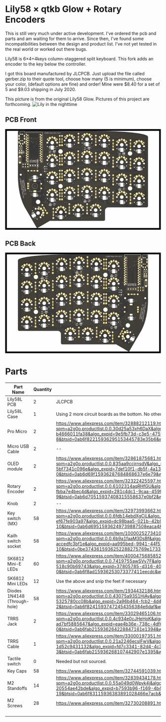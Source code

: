 # Lily58 × qtkb Glow + Rotary Encoders

This is still very much under active development. I've ordered the pcb and parts and am waiting for them to arrive. Since then, I've found some incompatibilities between the design and product list. I've not yet tested in the real world or worked out there bugs.

Lily58 is 6×4+4keys column-staggered split keyboard.
This fork adds an encoder to the key below the controller.

I got this board manufactured by JLCPCB. Just upload the file called gerber.zip to their quote tool, choose how many (5 is minimum), choose your color, (default options are fine) and order! Mine were $8.40 for a set of 5 and $9.03 shipping in July 2020.

This picture is from the original Lily58 Glow. Pictures of this project are forthcoming.
![Lily in the nighttime](https://i.imgur.com/uvap4Nt.jpg)

## PCB Front

![PCB Front](img/PCB-Front.png)

## PCB Back

![PCB Back](img/PCB-Back.png)

# Parts

| Part Name                    | Quantity | Link                                                                                                                                                                                                                                                                                          | Price/Unit | Total    |
| ---------------------------- | -------- | --------------------------------------------------------------------------------------------------------------------------------------------------------------------------------------------------------------------------------------------------------------------------------------------- | ---------- | -------- |
| Lily58L PCB                  | 2        | JLCPCB                                                                                                                                                                                                                                                                                        | \$8.72     | \$17.43  |
| Lily58L Case                 | 1        | Using 2 more circuit boards as the bottom. No other case for now.                                                                                                                                                                                                                             | \$0.00     | \$0.00   |
| Pro Micro                    | 2        | https://www.aliexpress.com/item/32888212119.html?spm=a2g0o.productlist.0.0.30d25a53xh6DaX&algo_pvid=9e5fb73d-c3e5-475f-bda1-b4666011fa38&algo_expid=9e5fb73d-c3e5-475f-bda1-b4666011fa38-8&btsid=0ab6f82215936295153445783e35b6&ws_ab_test=searchweb0_0,searchweb201602_,searchweb201603_     | \$5.59     | \$11.17  |
| Micro USB Cable              | 2        | --                                                                                                                                                                                                                                                                                            | \$0.00     | \$0.00   |
| OLED module                  | 2        | https://www.aliexpress.com/item/32861875681.html?spm=a2g0o.productlist.0.0.835aa9ccjrnsdV&algo_pvid=7def10f1-db5f-4a13-951c-5bf7341c096e&algo_expid=7def10f1-db5f-4a13-951c-5bf7341c096e-0&btsid=0ab6d69f15936287684868637e6e79&ws_ab_test=searchweb0_0,searchweb201602_,searchweb201603_     | \$1.96     | \$3.92   |
| Rotary Encoder               | 2        | https://www.aliexpress.com/item/32322425597.html?spm=a2g0o.productlist.0.0.6102314aqRHfGU&algo_pvid=281c4dc1-9caa-459f-8650-fbba7e4bec4d&algo_expid=281c4dc1-9caa-459f-8650-fbba7e4bec4d-9&btsid=0ab6d70515937408315558637e0bf2&ws_ab_test=searchweb0_0,searchweb201602_,searchweb201603_     | \$1.68     | \$3.35   |
| Knob                         | 2        | --                                                                                                                                                                                                                                                                                            |            | \$0.00   |
| Key switch (MX)              | 58       | https://www.aliexpress.com/item/32973993662.html?spm=a2g0o.productlist.0.0.6fdb14ebdXgCiL&algo_pvid=dc98baa5-021b-42b9-806a-ef67fe903a97&algo_expid=dc98baa5-021b-42b9-806a-ef67fe903a97-10&btsid=0ab6d69515936249739887508eaca4&ws_ab_test=searchweb0_0,searchweb201602_,searchweb201603_    | \$0.29     | \$16.99  |
| Kailh switch socket          | 58       | https://www.aliexpress.com/item/10000252734106.html?spm=a2g0o.productlist.0.0.6b9a1faaM3DsBf&algo_pvid=aa995bed-9941-44f5-8e5d-accedfc3bf1e&algo_expid=aa995bed-9941-44f5-8e5d-accedfc3bf1e-10&btsid=0be3743615936252288275769e1733&ws_ab_test=searchweb0_0,searchweb201602_,searchweb201603_ | \$0.22     | \$12.90  |
| SK6812 Mini-E LEDs           | 60       | https://www.aliexpress.com/item/4000475685852.html?spm=a2g0o.productlist.0.0.7419755awSVy7F&algo_pvid=37805785-d316-40cc-8d8d-518c90b69743&algo_expid=37805785-d316-40cc-8d8d-518c90b69743-0&btsid=0ab6f8ad15936253073377411eecdc&ws_ab_test=searchweb0_0,searchweb201602_,searchweb201603_   | \$0.18     | \$10.71  |
| SK6812 Mini LEDs             | 12       | Use the above and snip the feet if necessary                                                                                                                                                                                                                                                  |            | \$0.00   |
| Diodes 1N4148 (Through-hole) | 58       | https://www.aliexpress.com/item/1934432186.html?spm=a2g0o.productlist.0.0.43075a93S1HiAy&algo_pvid=2a96b464-fcb2-4d4d-9db0-5325780cc08b&algo_expid=2a96b464-fcb2-4d4d-9db0-5325780cc08b-2&btsid=0ab6f82415937472454356384e6daf&ws_ab_test=searchweb0_0,searchweb201602_,searchweb201603_      | \$0.04     | \$2.48   |
| TRRS Jack                    | 2        | https://www.aliexpress.com/item/33029465106.html?spm=a2g0o.productlist.0.0.4c934e0cJHeHoK&algo_pvid=eae4b36e-738c-4df6-8e73-ad7bf5885647&algo_expid=eae4b36e-738c-4df6-8e73-ad7bf5885647-0&btsid=0ab6fab215936264228847161e1394&ws_ab_test=searchweb0_0,searchweb201602_,searchweb201603_     | \$1.63     | \$3.26   |
| TRRS Cable                   | 1        | https://www.aliexpress.com/item/33000197351.html?spm=a2g0o.productlist.0.0.21a2246ecsIFwV&algo_pvid=fd7c3341-82d4-4c30-813e-1d52c9431132&algo_expid=fd7c3341-82d4-4c30-813e-1d52c9431132-3&btsid=0ab6fab215936268107442907e1395&ws_ab_test=searchweb0_0,searchweb201602_,searchweb201603_     | \$1.79     | \$1.79   |
| Tactile switch               | 0        | Needed but not sourced.                                                                                                                                                                                                                                                                       |            | \$0.00   |
| Key Caps                     | 58       | https://www.aliexpress.com/item/32744591039.html?spm=a2g0o.cart.0.0.1fff3c00zqG7Sv&mp=1                                                                                                                                                                                                       | \$0.44     | \$25.5   |
| M2 Standoffs                 | 14       | https://www.aliexpress.com/item/32839434178.html?spm=a2g0o.productlist.0.0.55a049d0Wpvk4j&algo_pvid=b7593b96-f169-4b42-9f04-20554ae42bde&algo_expid=b7593b96-f169-4b42-9f04-20554ae42bde-19&btsid=0ab6f83115936383891028466e7acb&ws_ab_test=searchweb0_0,searchweb201602_,searchweb201603_    | \$0.57     | \$7.99   |
| M2 Screws                    | 28       | https://www.aliexpress.com/item/32730208891.html?spm=2114.12010612.8148356.21.445e15ccXDyc9g                                                                                                                                                                                                  | \$0.21     | \$5.74   |
|                              |          |                                                                                                                                                                                                                                                                                               | Total:     | \$115.80 |
